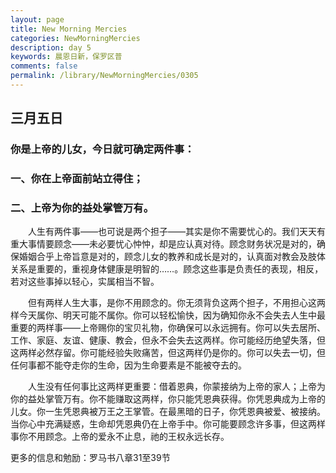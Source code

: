 ```yaml
---
layout: page
title: New Morning Mercies
categories: NewMorningMercies
description: day 5
keywords: 晨恩日新，保罗区普
comments: false
permalink: /library/NewMorningMercies/0305
---
```


## 三月五日

### 你是上帝的儿女，今日就可确定两件事：

### 一、你在上帝面前站立得住；

### 二、上帝为你的益处掌管万有。


&emsp;&emsp;人生有两件事——也可说是两个担子——其实是你不需要忧心的。我们天天有重大事情要顾念——未必要忧心忡忡，却是应认真对待。顾念财务状况是对的，确保婚姻合乎上帝旨意是对的，顾念儿女的教养和成长是对的，认真面对教会及肢体关系是重要的，重视身体健康是明智的……。顾念这些事是负责任的表现，相反，若对这些事掉以轻心，实属相当不智。

&emsp;&emsp;但有两样人生大事，是你不用顾念的。你无须背负这两个担子，不用担心这两样今天属你、明天可能不属你。你可以轻松愉快，因为确知你永不会失去人生中最重要的两样事——上帝赐你的宝贝礼物，你确保可以永远拥有。你可以失去居所、工作、家庭、友谊、健康、教会，但永不会失去这两样。你可能经历绝望失落，但这两样必然存留。你可能经验失败痛苦，但这两样仍是你的。你可以失去一切，但任何事都不能夺走你的生命，因为生命要素是不能被夺去的。

&emsp;&emsp;人生没有任何事比这两样更重要：借着恩典，你蒙接纳为上帝的家人；上帝为你的益处掌管万有。你不能赚取这两样，你只能凭恩典获得。你凭恩典成为上帝的儿女。你一生凭恩典被万王之王掌管。在最黑暗的日子，你凭恩典被爱、被接纳。当你心中充满疑惑，生命却凭恩典仍在上帝手中。你可能要顾念许多事，但这两样事你不用顾念。上帝的爱永不止息，祂的王权永远长存。


更多的信息和勉励：罗马书八章31至39节